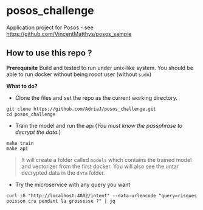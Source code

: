 # posos_challenge
Application project for Posos - see https://github.com/VincentMatthys/posos_sample

## How to use this repo ?

__Prerequisite__
Build and tested to run under unix-like system.
You should be able to run docker without being rooot user (without `sudo`)

__What to do?__

* Clone the files and set the repo as the current working directory.
```
git clone https://github.com/AdriaJ/posos_challenge.git
cd posos_challenge
```

* Train the model and run the api (*You must know the passphrase to decrypt the data.*)

```
make train
make api
```
> It will create a folder called `models` which contains the trained model and vectorizer from the first docker. You will also see the untar decrypted data in the `data` folder.

* Try the microservice with any query you want
```
curl -G "http://localhost:4002/intent" --data-urlencode "query=risques poisson cru pendant la grossesse ?" | jq
```


